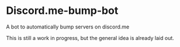# Discord.me-bump-bot
A bot to automatically bump servers on discord.me

This is still a work in progress, but the general idea is already laid out.
